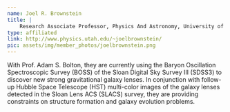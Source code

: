 ```yaml
---
name: Joel R. Brownstein
title: |
    Research Associate Professor, Physics And Astronomy, University of Utah
type: affiliated
link: http://www.physics.utah.edu/~joelbrownstein/
pic: assets/img/member_photos/joelbrownstein.png
---
```


With Prof. Adam S. Bolton, they are currently using the Baryon Oscillation Spectroscopic Survey (BOSS) of the Sloan Digital Sky Survey III (SDSS3) to discover new strong gravitational galaxy lenses. In conjunction with follow-up Hubble Space Telescope (HST) multi-color images of the galaxy lenses detected in the Sloan Lens ACS (SLACS) survey, they are providing constraints on structure formation and galaxy evolution problems.
